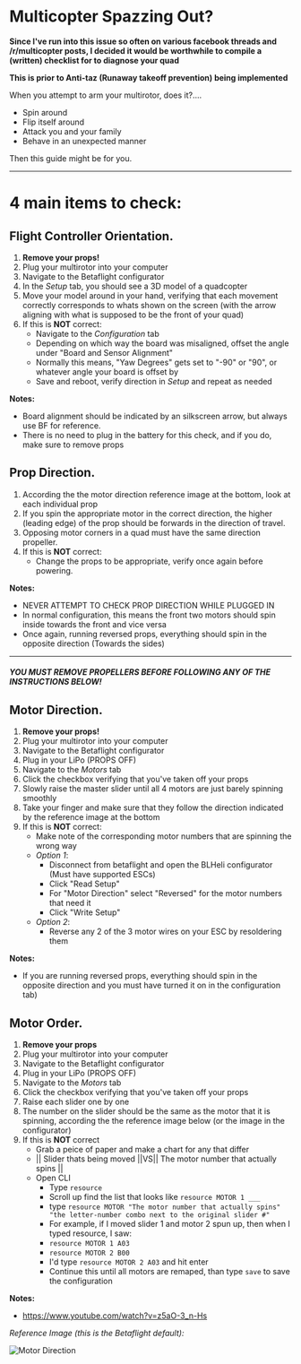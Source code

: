 # Multicopter Spazzing Out?

**Since I've run into this issue so often on various facebook threads and /r/multicopter posts, I decided it would be worthwhile to compile a (written) checklist for to diagnose your quad**

**This is prior to Anti-taz (Runaway takeoff prevention) being implemented**

When you attempt to arm your multirotor, does it?....

- Spin around
- Flip itself around
- Attack you and your family
- Behave in an unexpected manner

Then this guide might be for you.

---

# 4 main items to check:

## Flight Controller Orientation.

1. **Remove your props!**
2. Plug your multirotor into your computer
3. Navigate to the Betaflight configurator
4. In the _Setup_ tab, you should see a 3D model of a quadcopter
5. Move your model around in your hand, verifying that each movement correctly corresponds to whats shown on the screen (with the arrow aligning with what is supposed to be the front of your quad)
6. If this is **NOT** correct:
   - Navigate to the _Configuration_ tab
   - Depending on which way the board was misaligned, offset the angle under "Board and Sensor Alignment"
   - Normally this means, "Yaw Degrees" gets set to "-90" or "90", or whatever angle your board is offset by
   - Save and reboot, verify direction in _Setup_ and repeat as needed

**Notes:**

- Board alignment should be indicated by an silkscreen arrow, but always use BF for reference.
- There is no need to plug in the battery for this check, and if you do, make sure to remove props

## Prop Direction.

1. According the the motor direction reference image at the bottom, look at each individual prop
2. If you spin the appropriate motor in the correct direction, the higher (leading edge) of the prop should be forwards in the direction of travel.
3. Opposing motor corners in a quad must have the same direction propeller.
4. If this is **NOT** correct:
   - Change the props to be appropriate, verify once again before powering.

**Notes:**

- NEVER ATTEMPT TO CHECK PROP DIRECTION WHILE PLUGGED IN
- In normal configuration, this means the front two motors should spin inside towards the front and vice versa
- Once again, running reversed props, everything should spin in the opposite direction (Towards the sides)

---

##### YOU MUST REMOVE PROPELLERS BEFORE FOLLOWING ANY OF THE INSTRUCTIONS BELOW!

## Motor Direction.

1. **Remove your props!**
1. Plug your multirotor into your computer
1. Navigate to the Betaflight configurator
1. Plug in your LiPo (PROPS OFF)
1. Navigate to the _Motors_ tab
1. Click the checkbox verifying that you've taken off your props
1. Slowly raise the master slider until all 4 motors are just barely spinning smoothly
1. Take your finger and make sure that they follow the direction indicated by the reference image at the bottom
1. If this is **NOT** correct:
   - Make note of the corresponding motor numbers that are spinning the wrong way
   - _Option 1_:
     - Disconnect from betaflight and open the BLHeli configurator (Must have supported ESCs)
     - Click "Read Setup"
     - For "Motor Direction" select "Reversed" for the motor numbers that need it
     - Click "Write Setup"
   - _Option 2_:
     - Reverse any 2 of the 3 motor wires on your ESC by resoldering them

**Notes:**

- If you are running reversed props, everything should spin in the opposite direction and you must have turned it on in the configuration tab)

## Motor Order.

1. **Remove your props**
2. Plug your multirotor into your computer
3. Navigate to the Betaflight configurator
4. Plug in your LiPo (PROPS OFF)
5. Navigate to the _Motors_ tab
6. Click the checkbox verifying that you've taken off your props
7. Raise each slider one by one
8. The number on the slider should be the same as the motor that it is spinning, according the the reference image below (or the image in the configurator)
9. If this is **NOT** correct
   - Grab a peice of paper and make a chart for any that differ
   - || Slider thats being moved ||VS|| The motor number that actually spins ||
   - Open CLI
     - Type `resource`
     - Scroll up find the list that looks like `resource MOTOR 1 ___`
     - type `resource MOTOR "The motor number that actually spins" "the letter-number combo next to the original slider #"`
     - For example, if I moved slider 1 and motor 2 spun up, then when I typed resource, I saw:
     - `resource MOTOR 1 A03`
     - `resource MOTOR 2 B00`
     - I'd type `resource MOTOR 2 A03` and hit enter
     - Continue this until all motors are remaped, than type `save` to save the configuration

**Notes:**

- https://www.youtube.com/watch?v=z5aO-3_n-Hs

_Reference Image (this is the Betaflight default):_

![Motor Direction](/img/betaflight/quad_x.svg)
